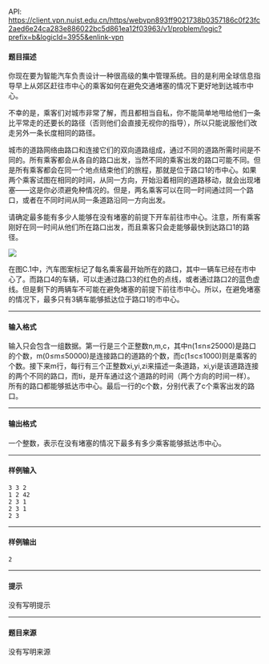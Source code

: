 API: https://client.vpn.nuist.edu.cn/https/webvpn893ff9021738b0357186c0f23fc2aed6e24ca283e886022bc5d861ea12f03963/v1/problem/logic?prefix=b&logicId=3955&enlink-vpn

#### 题目描述

你现在要为智能汽车负责设计一种很高级的集中管理系统。目的是利用全球信息指导早上从郊区赶往市中心的乘客如何在避免交通堵塞的情况下更好地到达城市中心。

不幸的是，乘客们对城市非常了解，而且都相当自私，你不能简单地甩给他们一条比平常走的还要长的路径（否则他们会直接无视你的指导），所以只能说服他们改走另外一条长度相同的路径。

城市的道路网络由路口和连接它们的双向道路组成，通过不同的道路所需时间是不同的。所有乘客都会从各自的路口出发，当然不同的乘客出发的路口可能不同。但是所有乘客都会在同一个地点结束他们的旅程，那就是位于路口1的市中心。如果两个乘客试图在相同的时间，从同一方向，开始沿着相同的道路移动，就会出现堵塞——这是你必须避免种情况的。但是，两名乘客可以在同一时间通过同一个路口，或者在不同时间从同一条道路沿同一方向出发。

请确定最多能有多少人能够在没有堵塞的前提下开车前往市中心。注意，所有乘客刚好在同一时间从他们所在路口出发，而且乘客只会走能够最快到达路口1的路径。

![](../file/3955_0.bmp)

在图C.1中，汽车图案标记了每名乘客最开始所在的路口，其中一辆车已经在市中心了。而路口4的车辆，可以走通过路口3的红色的点线，或者通过路口2的蓝色虚线。但是剩下的两辆车不可能在避免堵塞的前提下前往市中心。所以，在避免堵塞的情况下，最多只有3辆车能够抵达位于路口1的市中心。

---

#### 输入格式

输入只会包含一组数据。第一行是三个正整数n,m,c，其中n(1≤n≤25000)是路口的个数，m(0≤m≤50000)是连接路口的道路的个数，而c(1≤c≤1000)则是乘客的个数。接下来m行，每行有三个正整数xi,yi,zi来描述一条道路，xi,yi是该道路连接的两个不同的路口，而ti，是开车通过这个道路的时间（两个方向的时间一样）。所有的路口都能够抵达市中心。最后一行的c个数，分别代表了c个乘客出发的路口。

---

#### 输出格式

一个整数，表示在没有堵塞的情况下最多有多少乘客能够抵达市中心。

---

#### 样例输入
```
3 3 2
1 2 42
2 3 1
2 3 1
2 3
```

---

#### 样例输出
```
2

```

---

#### 提示

没有写明提示

---

#### 题目来源

没有写明来源